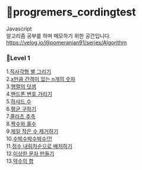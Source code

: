 # 🎈progremers_cordingtest

Javascript  
알고리즘 공부를 하며 메모하기 위한 공간입니다.  
https://velog.io/@pomeranian91/series/Algorithm

### 📕Level 1

1.[직사각형 별 그리기](https://github.com/pomeranian91/progremers_cordingtest/blob/main/writestars.js)  
2.[x만큼 간격이 있는 n개의 숫자](https://github.com/pomeranian91/progremers_cordingtest/blob/main/addArray.js)  
3.[행렬의 덧셈](https://github.com/pomeranian91/progremers_cordingtest/blob/main/plusRowcols.js)  
4.[핸드폰 번호 가리기](https://github.com/pomeranian91/progremers_cordingtest/blob/main/blindPhoneNumber.js)  
5.[하샤드 수](https://github.com/pomeranian91/progremers_cordingtest/blob/main/hashyad.js)  
6.[평균 구하기](https://github.com/pomeranian91/progremers_cordingtest/blob/mainaverage.js)  
7.[콜라츠 추측](https://github.com/pomeranian91/progremers_cordingtest/blob/main/collatz.js)  
8.[짝수와 홀수](https://github.com/pomeranian91/progremers_cordingtest/blob/main/evenOdd.js)  
9.[제일 작은 수 제거하기](https://github.com/pomeranian91/progremers_cordingtest/blob/main/evenOdd.js)  
10.[수박수박수박수!?!](https://github.com/pomeranian91/progremers_cordingtest/blob/main/waterMelon.js)  
11.[정수 내림차순으로 배치하기](https://github.com/pomeranian91/progremers_cordingtest/blob/main/numberArray.js)  
12.[이상한 문자 만들기](https://github.com/pomeranian91/progremers_cordingtest/blob/main/weirdWord.js)  
13.[약수의 합](https://github.com/pomeranian91/progremers_cordingtest/blob/main/measureSum.js)
